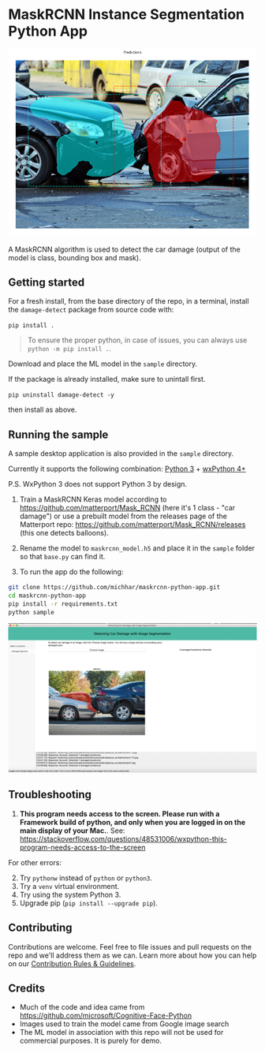 # MaskRCNN Instance Segmentation Python App

![](./Assets/detected_ep50.png)

A MaskRCNN algorithm is used to detect the car damage (output of the model is class, bounding box and mask).

## Getting started

For a fresh install, from the base directory of the repo, in a terminal, install the `damage-detect` package from source code with:

`pip install .`

> To ensure the proper python, in case of issues, you can always use `python -m pip install .`.

Download and place the ML model in the `sample` directory.

If the package is already installed, make sure to unintall first.

`pip uninstall damage-detect -y`

then install as above.

## Running the sample

A sample desktop application is also provided in the `sample` directory.

Currently it supports the following combination: [Python 3](https://www.python.org/downloads/) + [wxPython 4+](https://pypi.python.org/pypi/wxPython)

P.S. WxPython 3 does not support Python 3 by design.

1. Train a MaskRCNN Keras model according to https://github.com/matterport/Mask_RCNN (here it's 1 class - "car damage") or use a prebuilt model from the releases page of the Matterport repo: https://github.com/matterport/Mask_RCNN/releases (this one detects balloons).

2. Rename the model to `maskrcnn_model.h5` and place it in the `sample` folder so that `base.py` can find it.

2. To run the app do the following:

```bash
git clone https://github.com/michhar/maskrcnn-python-app.git
cd maskrcnn-python-app
pip install -r requirements.txt
python sample
```

![Sample app](./Assets/app_screenshot.png)

## Troubleshooting

1. __This program needs access to the screen. Please run with a Framework build of python, and only when you are logged in on the main display of your Mac.__.  See:  https://stackoverflow.com/questions/48531006/wxpython-this-program-needs-access-to-the-screen

For other errors:

2.  Try `pythonw` instead of `python` or `python3`.
3.  Try a `venv` virtual environment.
3.  Try using the system Python 3.
4.  Upgrade pip (`pip install --upgrade pip`).

## Contributing

Contributions are welcome. Feel free to file issues and pull requests on the repo and we'll address them as we can. Learn more about how you can help on our [Contribution Rules & Guidelines](/CONTRIBUTING.md).


## Credits

* Much of the code and idea came from https://github.com/microsoft/Cognitive-Face-Python
* Images used to train the model came from Google image search
* The ML model in association with this repo will not be used for commercial purposes.  It is purely for demo.


